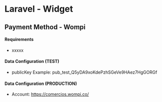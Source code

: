 # Laravel - Widget
## Payment Method - Wompi

#### Requirements

- xxxxx
    
#### Data Configuration (TEST)

- publicKey Example: 
    pub_test_Q5yDA9xoKdePzhSGeVe9HAez7HgGORGf


#### Data Configuration (PRODUCTION)

- Account: https://comercios.wompi.co/